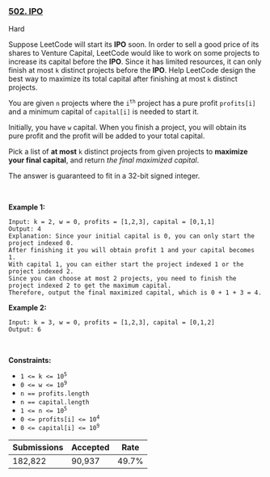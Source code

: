 ### [502. IPO](https://leetcode.com/problems/ipo/)

Hard

Suppose LeetCode will start its __IPO__ soon. In order to sell a good price of its shares to Venture Capital, LeetCode would like to work on some projects to increase its capital before the __IPO__. Since it has limited resources, it can only finish at most `` k `` distinct projects before the __IPO__. Help LeetCode design the best way to maximize its total capital after finishing at most `` k `` distinct projects.

You are given `` n `` projects where the <code>i<sup>th</sup></code> project has a pure profit `` profits[i] `` and a minimum capital of `` capital[i] `` is needed to start it.

Initially, you have `` w `` capital. When you finish a project, you will obtain its pure profit and the profit will be added to your total capital.

Pick a list of __at most__ `` k `` distinct projects from given projects to __maximize your final capital__, and return _the final maximized capital_.

The answer is guaranteed to fit in a 32-bit signed integer.

 

<strong class="example">Example 1:</strong>

```
Input: k = 2, w = 0, profits = [1,2,3], capital = [0,1,1]
Output: 4
Explanation: Since your initial capital is 0, you can only start the project indexed 0.
After finishing it you will obtain profit 1 and your capital becomes 1.
With capital 1, you can either start the project indexed 1 or the project indexed 2.
Since you can choose at most 2 projects, you need to finish the project indexed 2 to get the maximum capital.
Therefore, output the final maximized capital, which is 0 + 1 + 3 = 4.
```

<strong class="example">Example 2:</strong>

```
Input: k = 3, w = 0, profits = [1,2,3], capital = [0,1,2]
Output: 6
```

 

__Constraints:__

*   <code>1 <= k <= 10<sup>5</sup></code>
*   <code>0 <= w <= 10<sup>9</sup></code>
*   `` n == profits.length ``
*   `` n == capital.length ``
*   <code>1 <= n <= 10<sup>5</sup></code>
*   <code>0 <= profits[i] <= 10<sup>4</sup></code>
*   <code>0 <= capital[i] <= 10<sup>9</sup></code>

| Submissions    | Accepted     | Rate   |
| -------------- | ------------ | ------ |
| 182,822 | 90,937 | 49.7% |